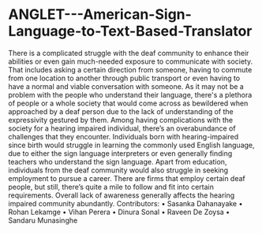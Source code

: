 # ANGLET---American-Sign-Language-to-Text-Based-Translator
There is a complicated struggle with the deaf community to enhance their abilities or even gain much-needed exposure to communicate with society. That includes asking a certain direction from someone, having to commute from one location to another through public transport or even having to have a normal and viable conversation with someone. As it may not be a problem with the people who understand their language, there's a plethora of people or a whole society that would come across as bewildered when approached by a deaf person due to the lack of understanding of the expressivity gestured by them.  Among having complications with the society for a hearing impaired individual, there’s an overabundance of challenges that they encounter. Individuals born with hearing-impaired since birth would struggle in learning the commonly used English language, due to either the sign language interpreters or even generally finding teachers who understand the sign language. Apart from education, individuals from the deaf community would also struggle in seeking employment to pursue a career. There are firms that employ certain deaf people, but still, there’s quite a mile to follow and fit into certain requirements. Overall lack of awareness generally affects the hearing impaired community abundantly.  Contributors:  • Sasanka Dahanayake • Rohan Lekamge • Vihan Perera • Dinura Sonal • Raveen De Zoysa • Sandaru Munasinghe
